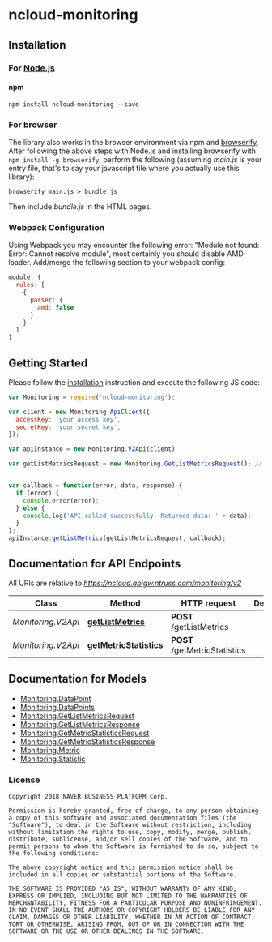 # ncloud-monitoring

## Installation

### For [Node.js](https://nodejs.org/)

#### npm

```shell
npm install ncloud-monitoring --save
```

### For browser

The library also works in the browser environment via npm and [browserify](http://browserify.org/). After following
the above steps with Node.js and installing browserify with `npm install -g browserify`,
perform the following (assuming *main.js* is your entry file, that's to say your javascript file where you actually 
use this library):

```shell
browserify main.js > bundle.js
```

Then include *bundle.js* in the HTML pages.

### Webpack Configuration

Using Webpack you may encounter the following error: "Module not found: Error:
Cannot resolve module", most certainly you should disable AMD loader. Add/merge
the following section to your webpack config:

```javascript
module: {
  rules: [
    {
      parser: {
        amd: false
      }
    }
  ]
}
```

## Getting Started

Please follow the [installation](#installation) instruction and execute the following JS code:

```javascript
var Monitoring = require('ncloud-monitoring');

var client = new Monitoring.ApiClient({
  accessKey: 'your access key',
  secretKey: 'your secret key',
});

var apiInstance = new Monitoring.V2Api(client)

var getListMetricsRequest = new Monitoring.GetListMetricsRequest(); // {GetListMetricsRequest} getListMetricsRequest


var callback = function(error, data, response) {
  if (error) {
    console.error(error);
  } else {
    console.log('API called successfully. Returned data: ' + data);
  }
};
apiInstance.getListMetrics(getListMetricsRequest, callback);

```

## Documentation for API Endpoints

All URIs are relative to *https://ncloud.apigw.ntruss.com/monitoring/v2*

Class | Method | HTTP request | Description
------------ | ------------- | ------------- | -------------
*Monitoring.V2Api* | [**getListMetrics**](docs/V2Api.md#getListMetrics) | **POST** /getListMetrics | 
*Monitoring.V2Api* | [**getMetricStatistics**](docs/V2Api.md#getMetricStatistics) | **POST** /getMetricStatistics | 


## Documentation for Models

 - [Monitoring.DataPoint](docs/DataPoint.md)
 - [Monitoring.DataPoints](docs/DataPoints.md)
 - [Monitoring.GetListMetricsRequest](docs/GetListMetricsRequest.md)
 - [Monitoring.GetListMetricsResponse](docs/GetListMetricsResponse.md)
 - [Monitoring.GetMetricStatisticsRequest](docs/GetMetricStatisticsRequest.md)
 - [Monitoring.GetMetricStatisticsResponse](docs/GetMetricStatisticsResponse.md)
 - [Monitoring.Metric](docs/Metric.md)
 - [Monitoring.Statistic](docs/Statistic.md)


### License

```
Copyright 2018 NAVER BUSINESS PLATFORM Corp.

Permission is hereby granted, free of charge, to any person obtaining a copy of this software and associated documentation files (the "Software"), to deal in the Software without restriction, including without limitation the rights to use, copy, modify, merge, publish, distribute, sublicense, and/or sell copies of the Software, and to permit persons to whom the Software is furnished to do so, subject to the following conditions:

The above copyright notice and this permission notice shall be included in all copies or substantial portions of the Software.

THE SOFTWARE IS PROVIDED "AS IS", WITHOUT WARRANTY OF ANY KIND, EXPRESS OR IMPLIED, INCLUDING BUT NOT LIMITED TO THE WARRANTIES OF MERCHANTABILITY, FITNESS FOR A PARTICULAR PURPOSE AND NONINFRINGEMENT. IN NO EVENT SHALL THE AUTHORS OR COPYRIGHT HOLDERS BE LIABLE FOR ANY CLAIM, DAMAGES OR OTHER LIABILITY, WHETHER IN AN ACTION OF CONTRACT, TORT OR OTHERWISE, ARISING FROM, OUT OF OR IN CONNECTION WITH THE SOFTWARE OR THE USE OR OTHER DEALINGS IN THE SOFTWARE.
```

